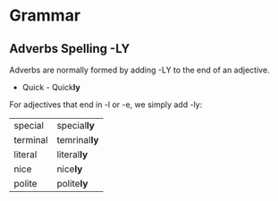 # Grammar

## Adverbs Spelling -LY

Adverbs are normally formed by adding -LY to the end of an adjective.

* Quick - Quick**ly**

For adjectives that end in -l or -e, we simply add -ly:

<table>
    <tbody>
        <tr>
            <td>special</td>
            <td>special<strong>ly</td>
        </tr>
        <tr>
            <td>terminal</td>
            <td>temrinal<strong>ly</td>
        </tr>
        <tr>
            <td>literal</td>
            <td>literal<strong>ly</td>
        </tr>
        <tr>
            <td>nice</td>
            <td>nice<strong>ly</td>
        </tr>
        <tr>
            <td>polite</td>
            <td>polite<strong>ly</td>
        </tr>
    </tbody>
</table>

